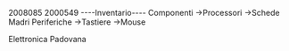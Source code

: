 2008085
2000549
----Inventario----
Componenti
  ->Processori
  ->Schede Madri
Periferiche
  ->Tastiere
  ->Mouse

Elettronica Padovana
